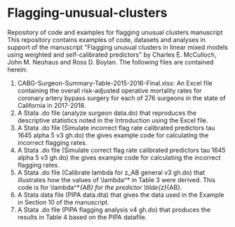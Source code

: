 # Flagging-unusual-clusters
Repository of code and examples for flagging unusual clusters manuscript
This repository contains examples of code, datasets and analyses in support of the manuscript "Flagging unusual clusters in linear mixed
models using weighted and self-calibrated predictors" by Charles E. McCulloch, John M. Neuhaus and Ross D. Boylan. 
The following files are contained herein:
1. CABG-Surgeon-Summary-Table-2015-2016-Final.xlsx:  An Excel file containing the overall risk-adjusted operative mortality rates for 
coronary artery bypass surgery for each of 276 surgeons in the state of California in 2017-2018.
2. A Stata .do file (analyze surgeon data.do) that reproduces the descriptive statistics noted in the Introduction using the Excel file.
3. A Stata .do file (Simulate incorrect flag rate calibrated predictors tau 1645 alpha 5 v3 gh.do) the gives example code for calculating the incorrect flagging rates.
4. A Stata .do file (Simulate correct flag rate calibrated predictors tau 1645 alpha 5 v3 gh.do) the gives example code for calculating the incorrect flagging rates.
5. A Stata .do file (Calibrate lambda for z_AB general v3 gh.do) that illustrates how the values of \lambda^* in Table 3 were derived.  This code is for \lambda^*_{AB} for the predictor \tilde{z}_{AB}.
6. A Stata data file (PIPA data.dta) that gives the data used in the Example in Section 10 of the manuscript.
7. A Stata .do file (PIPA flagging analysis v4 gh.do) that produces the results in Table 4 based on the PIPA datafile. 
